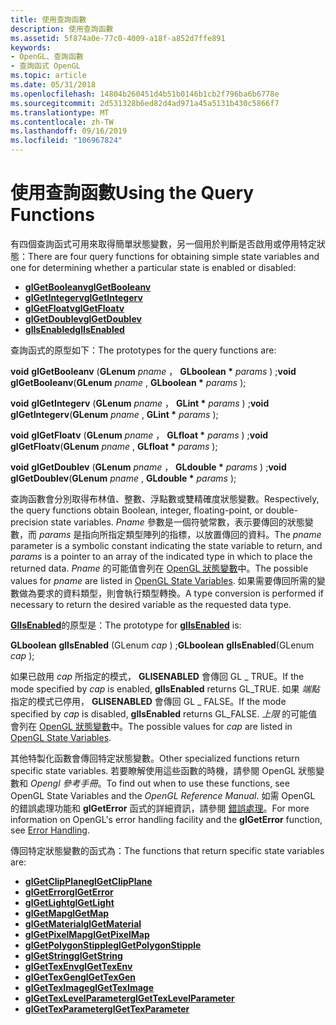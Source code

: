 ```yaml
---
title: 使用查詢函數
description: 使用查詢函數
ms.assetid: 5f874a0e-77c0-4009-a18f-a852d7ffe891
keywords:
- OpenGL、查詢函數
- 查詢函式 OpenGL
ms.topic: article
ms.date: 05/31/2018
ms.openlocfilehash: 14804b260451d4b51b0146b1cb2f796ba6b6778e
ms.sourcegitcommit: 2d531328b6ed82d4ad971a45a5131b430c5866f7
ms.translationtype: MT
ms.contentlocale: zh-TW
ms.lasthandoff: 09/16/2019
ms.locfileid: "106967824"
---
```

# <a name="using-the-query-functions"></a><span data-ttu-id="27408-105">使用查詢函數</span><span class="sxs-lookup"><span data-stu-id="27408-105">Using the Query Functions</span></span>

<span data-ttu-id="27408-106">有四個查詢函式可用來取得簡單狀態變數，另一個用於判斷是否啟用或停用特定狀態：</span><span class="sxs-lookup"><span data-stu-id="27408-106">There are four query functions for obtaining simple state variables and one for determining whether a particular state is enabled or disabled:</span></span>

-   [<span data-ttu-id="27408-107">**glGetBooleanv**</span><span class="sxs-lookup"><span data-stu-id="27408-107">**glGetBooleanv**</span></span>](glgetbooleanv.md)
-   [<span data-ttu-id="27408-108">**glGetIntegerv**</span><span class="sxs-lookup"><span data-stu-id="27408-108">**glGetIntegerv**</span></span>](glgetintegerv.md)
-   [<span data-ttu-id="27408-109">**glGetFloatv**</span><span class="sxs-lookup"><span data-stu-id="27408-109">**glGetFloatv**</span></span>](glgetfloatv.md)
-   [<span data-ttu-id="27408-110">**glGetDoublev**</span><span class="sxs-lookup"><span data-stu-id="27408-110">**glGetDoublev**</span></span>](glgetdoublev.md)
-   [<span data-ttu-id="27408-111">**glIsEnabled**</span><span class="sxs-lookup"><span data-stu-id="27408-111">**glIsEnabled**</span></span>](glisenabled.md)

<span data-ttu-id="27408-112">查詢函式的原型如下：</span><span class="sxs-lookup"><span data-stu-id="27408-112">The prototypes for the query functions are:</span></span>

<span data-ttu-id="27408-113">**void** **glGetBooleanv** (**GLenum** *pname* ， **GLboolean \*** *params* ) ;</span><span class="sxs-lookup"><span data-stu-id="27408-113">**void** **glGetBooleanv**(**GLenum** *pname* , **GLboolean \*** *params* );</span></span>

<span data-ttu-id="27408-114">**void** **glGetIntegerv** (**GLenum** *pname* ， **GLint \*** *params* ) ;</span><span class="sxs-lookup"><span data-stu-id="27408-114">**void** **glGetIntegerv**(**GLenum** *pname* , **GLint \*** *params* );</span></span>

<span data-ttu-id="27408-115">**void** **glGetFloatv** (**GLenum** *pname* ， **GLfloat \*** *params* ) ;</span><span class="sxs-lookup"><span data-stu-id="27408-115">**void** **glGetFloatv**(**GLenum** *pname* , **GLfloat \*** *params* );</span></span>

<span data-ttu-id="27408-116">**void** **glGetDoublev** (**GLenum** *pname* ， **GLdouble \*** *params* ) ;</span><span class="sxs-lookup"><span data-stu-id="27408-116">**void** **glGetDoublev**(**GLenum** *pname* , **GLdouble \*** *params* );</span></span>

<span data-ttu-id="27408-117">查詢函數會分別取得布林值、整數、浮點數或雙精確度狀態變數。</span><span class="sxs-lookup"><span data-stu-id="27408-117">Respectively, the query functions obtain Boolean, integer, floating-point, or double-precision state variables.</span></span> <span data-ttu-id="27408-118">*Pname* 參數是一個符號常數，表示要傳回的狀態變數，而 *params* 是指向所指定類型陣列的指標，以放置傳回的資料。</span><span class="sxs-lookup"><span data-stu-id="27408-118">The *pname* parameter is a symbolic constant indicating the state variable to return, and *params* is a pointer to an array of the indicated type in which to place the returned data.</span></span> <span data-ttu-id="27408-119">*Pname* 的可能值會列在 [OpenGL 狀態變數](opengl-state-variables.md)中。</span><span class="sxs-lookup"><span data-stu-id="27408-119">The possible values for *pname* are listed in [OpenGL State Variables](opengl-state-variables.md).</span></span> <span data-ttu-id="27408-120">如果需要傳回所需的變數做為要求的資料類型，則會執行類型轉換。</span><span class="sxs-lookup"><span data-stu-id="27408-120">A type conversion is performed if necessary to return the desired variable as the requested data type.</span></span>

<span data-ttu-id="27408-121">[**GlIsEnabled**](glisenabled.md)的原型是：</span><span class="sxs-lookup"><span data-stu-id="27408-121">The prototype for [**glIsEnabled**](glisenabled.md) is:</span></span>

<span data-ttu-id="27408-122">**GLboolean** **glIsEnabled** (GLenum *cap* ) ;</span><span class="sxs-lookup"><span data-stu-id="27408-122">**GLboolean** **glIsEnabled**(GLenum *cap* );</span></span>

<span data-ttu-id="27408-123">如果已啟用 *cap* 所指定的模式， **GLISENABLED** 會傳回 GL \_ TRUE。</span><span class="sxs-lookup"><span data-stu-id="27408-123">If the mode specified by *cap* is enabled, **glIsEnabled** returns GL\_TRUE.</span></span> <span data-ttu-id="27408-124">如果 *端點* 指定的模式已停用， **GLISENABLED** 會傳回 GL \_ FALSE。</span><span class="sxs-lookup"><span data-stu-id="27408-124">If the mode specified by *cap* is disabled, **glIsEnabled** returns GL\_FALSE.</span></span> <span data-ttu-id="27408-125">*上限* 的可能值會列在 [OpenGL 狀態變數](opengl-state-variables.md)中。</span><span class="sxs-lookup"><span data-stu-id="27408-125">The possible values for *cap* are listed in [OpenGL State Variables](opengl-state-variables.md).</span></span>

<span data-ttu-id="27408-126">其他特製化函數會傳回特定狀態變數。</span><span class="sxs-lookup"><span data-stu-id="27408-126">Other specialized functions return specific state variables.</span></span> <span data-ttu-id="27408-127">若要瞭解使用這些函數的時機，請參閱 OpenGL 狀態變數和 *Opengl 參考手冊*。</span><span class="sxs-lookup"><span data-stu-id="27408-127">To find out when to use these functions, see OpenGL State Variables and the *OpenGL Reference Manual*.</span></span> <span data-ttu-id="27408-128">如需 OpenGL 的錯誤處理功能和 **glGetError** 函式的詳細資訊，請參閱 [錯誤處理](error-handling.md)。</span><span class="sxs-lookup"><span data-stu-id="27408-128">For more information on OpenGL's error handling facility and the **glGetError** function, see [Error Handling](error-handling.md).</span></span>

<span data-ttu-id="27408-129">傳回特定狀態變數的函式為：</span><span class="sxs-lookup"><span data-stu-id="27408-129">The functions that return specific state variables are:</span></span>

-   [<span data-ttu-id="27408-130">**glGetClipPlane**</span><span class="sxs-lookup"><span data-stu-id="27408-130">**glGetClipPlane**</span></span>](glgetclipplane.md)
-   [<span data-ttu-id="27408-131">**glGetError**</span><span class="sxs-lookup"><span data-stu-id="27408-131">**glGetError**</span></span>](glgeterror.md)
-   [<span data-ttu-id="27408-132">**glGetLight**</span><span class="sxs-lookup"><span data-stu-id="27408-132">**glGetLight**</span></span>](glgetlight.md)
-   [<span data-ttu-id="27408-133">**glGetMap**</span><span class="sxs-lookup"><span data-stu-id="27408-133">**glGetMap**</span></span>](glgetmap.md)
-   [<span data-ttu-id="27408-134">**glGetMaterial**</span><span class="sxs-lookup"><span data-stu-id="27408-134">**glGetMaterial**</span></span>](glgetmaterial.md)
-   [<span data-ttu-id="27408-135">**glGetPixelMap**</span><span class="sxs-lookup"><span data-stu-id="27408-135">**glGetPixelMap**</span></span>](glgetpixelmap.md)
-   [<span data-ttu-id="27408-136">**glGetPolygonStipple**</span><span class="sxs-lookup"><span data-stu-id="27408-136">**glGetPolygonStipple**</span></span>](glgetpolygonstipple.md)
-   [<span data-ttu-id="27408-137">**glGetString**</span><span class="sxs-lookup"><span data-stu-id="27408-137">**glGetString**</span></span>](glgetstring.md)
-   [<span data-ttu-id="27408-138">**glGetTexEnv**</span><span class="sxs-lookup"><span data-stu-id="27408-138">**glGetTexEnv**</span></span>](glgettexenv.md)
-   [<span data-ttu-id="27408-139">**glGetTexGen**</span><span class="sxs-lookup"><span data-stu-id="27408-139">**glGetTexGen**</span></span>](glgettexgen.md)
-   [<span data-ttu-id="27408-140">**glGetTexImage**</span><span class="sxs-lookup"><span data-stu-id="27408-140">**glGetTexImage**</span></span>](glgetteximage.md)
-   [<span data-ttu-id="27408-141">**glGetTexLevelParameter**</span><span class="sxs-lookup"><span data-stu-id="27408-141">**glGetTexLevelParameter**</span></span>](glgettexlevelparameter.md)
-   [<span data-ttu-id="27408-142">**glGetTexParameter**</span><span class="sxs-lookup"><span data-stu-id="27408-142">**glGetTexParameter**</span></span>](glgettexparameter.md)

 

 




